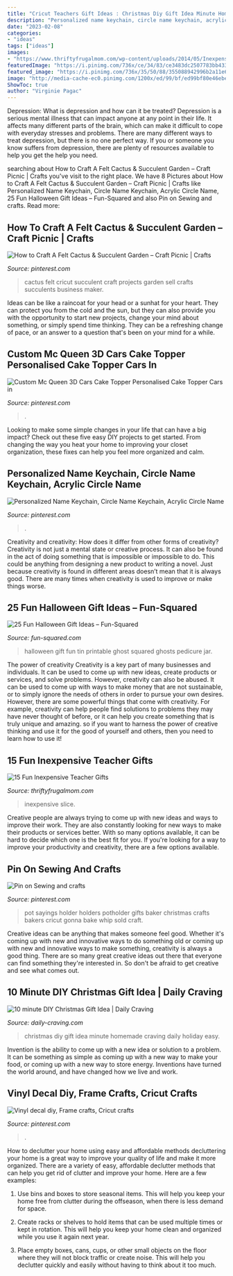 ```yaml
---
title: "Cricut Teachers Gift Ideas : Christmas Diy Gift Idea Minute Homemade Craving Daily Holiday Easy"
description: "Personalized name keychain, circle name keychain, acrylic circle name"
date: "2023-02-08"
categories:
- "ideas"
tags: ["ideas"]
images:
- "https://www.thriftyfrugalmom.com/wp-content/uploads/2014/05/Inexpensive-Teacher-Gift-Idea-Sharpie-680x1024.jpg"
featuredImage: "https://i.pinimg.com/736x/ce/34/83/ce3483dc2507783bb4339115e04a0ddd.jpg"
featured_image: "https://i.pinimg.com/736x/35/50/88/355088942996b2a11e681bf42200e708.jpg"
image: "http://media-cache-ec0.pinimg.com/1200x/ed/99/bf/ed99bf80e46ebe1f9b95a29a6cd68005.jpg"
ShowToc: true
author: "Virginie Pagac"
---
```



Depression: What is depression and how can it be treated?
Depression is a serious mental illness that can impact anyone at any point in their life. It affects many different parts of the brain, which can make it difficult to cope with everyday stresses and problems. There are many different ways to treat depression, but there is no one perfect way. If you or someone you know suffers from depression, there are plenty of resources available to help you get the help you need.

	

		
searching about How to Craft A Felt Cactus &amp; Succulent Garden – Craft Picnic | Crafts you've visit to the right place. We have 8 Pictures about How to Craft A Felt Cactus &amp; Succulent Garden – Craft Picnic | Crafts like Personalized Name Keychain, Circle Name Keychain, Acrylic Circle Name, 25 Fun Halloween Gift Ideas – Fun-Squared and also Pin on Sewing and crafts. Read more:
		
    
## How To Craft A Felt Cactus &amp; Succulent Garden – Craft Picnic | Crafts

<img loading=lazy src="https://i.pinimg.com/736x/35/50/88/355088942996b2a11e681bf42200e708.jpg" onerror="this.onerror=null;this.src='https://tse4.mm.bing.net/th?id=OIP.5EaZyxYRarWsQkiq9orwvgHaL3&amp;pid=15.1';" alt="How to Craft A Felt Cactus &amp; Succulent Garden – Craft Picnic | Crafts">

_Source: pinterest.com_

>cactus felt cricut succulent craft projects garden sell crafts succulents business maker. 

	

Ideas can be like a raincoat for your head or a sunhat for your heart. They can protect you from the cold and the sun, but they can also provide you with the opportunity to start new projects, change your mind about something, or simply spend time thinking. They can be a refreshing change of pace, or an answer to a question that's been on your mind for a while.

    
## Custom Mc Queen 3D Cars Cake Topper Personalised Cake Topper Cars In

<img loading=lazy src="https://i.pinimg.com/736x/ce/34/83/ce3483dc2507783bb4339115e04a0ddd.jpg" onerror="this.onerror=null;this.src='https://tse1.mm.bing.net/th?id=OIP.vnflwYTNDnDr1gYKiqpwpQHaJ3&amp;pid=15.1';" alt="Custom Mc Queen 3D Cars Cake Topper Personalised Cake Topper Cars in">

_Source: pinterest.com_

>. 

	

Looking to make some simple changes in your life that can have a big impact? Check out these five easy DIY projects to get started. From changing the way you heat your home to improving your closet organization, these fixes can help you feel more organized and calm.

    
## Personalized Name Keychain, Circle Name Keychain, Acrylic Circle Name

<img loading=lazy src="https://i.pinimg.com/736x/20/03/a5/2003a5d59de121fc8e4eb30bb9f49edf.jpg" onerror="this.onerror=null;this.src='https://tse1.mm.bing.net/th?id=OIP.bIlO4G4OCc_s38JRK6sTRAHaJ3&amp;pid=15.1';" alt="Personalized Name Keychain, Circle Name Keychain, Acrylic Circle Name">

_Source: pinterest.com_

>. 

	

Creativity and creativity: How does it differ from other forms of creativity?
Creativity is not just a mental state or creative process. It can also be found in the act of doing something that is impossible or impossible to do. This could be anything from designing a new product to writing a novel. Just because creativity is found in different areas doesn’t mean that it is always good. There are many times when creativity is used to improve or make things worse.

    
## 25 Fun Halloween Gift Ideas – Fun-Squared

<img loading=lazy src="http://fun-squared.com/wp-content/uploads/2016/09/Tin-Can-Ghost-with-Free-Printable-gingersnapcrafts-halloween.png" onerror="this.onerror=null;this.src='https://tse1.mm.bing.net/th?id=OIP.Ems_i3I3fA5Lr85oRAildwHaLH&amp;pid=15.1';" alt="25 Fun Halloween Gift Ideas – Fun-Squared">

_Source: fun-squared.com_

>halloween gift fun tin printable ghost squared ghosts pedicure jar. 

	

The power of creativity
Creativity is a key part of many businesses and individuals. It can be used to come up with new ideas, create products or services, and solve problems. However, creativity can also be abused. It can be used to come up with ways to make money that are not sustainable, or to simply ignore the needs of others in order to pursue your own desires. However, there are some powerful things that come with creativity. For example, creativity can help people find solutions to problems they may have never thought of before, or it can help you create something that is truly unique and amazing. so if you want to harness the power of creative thinking and use it for the good of yourself and others, then you need to learn how to use it!

    
## 15 Fun Inexpensive Teacher Gifts

<img loading=lazy src="https://www.thriftyfrugalmom.com/wp-content/uploads/2014/05/Inexpensive-Teacher-Gift-Idea-Sharpie-680x1024.jpg" onerror="this.onerror=null;this.src='https://tse4.mm.bing.net/th?id=OIP.RBGUUP4GibU3HfAu-vqu0wHaLJ&amp;pid=15.1';" alt="15 Fun Inexpensive Teacher Gifts">

_Source: thriftyfrugalmom.com_

>inexpensive slice. 

	

Creative people are always trying to come up with new ideas and ways to improve their work. They are also constantly looking for new ways to make their products or services better. With so many options available, it can be hard to decide which one is the best fit for you. If you're looking for a way to improve your productivity and creativity, there are a few options available.

    
## Pin On Sewing And Crafts

<img loading=lazy src="https://i.pinimg.com/736x/9a/f8/f6/9af8f6ea1e1f95a5b8dcf0beeee08b7a.jpg" onerror="this.onerror=null;this.src='https://tse4.mm.bing.net/th?id=OIP.ztkk_cff-U5rt1Xo5MVeXQHaJ4&amp;pid=15.1';" alt="Pin on Sewing and crafts">

_Source: pinterest.com_

>pot sayings holder holders potholder gifts baker christmas crafts bakers cricut gonna bake whip sold craft. 

	

Creative ideas can be anything that makes someone feel good. Whether it's coming up with new and innovative ways to do something old or coming up with new and innovative ways to make something, creativity is always a good thing. There are so many great creative ideas out there that everyone can find something they're interested in. So don't be afraid to get creative and see what comes out.

    
## 10 Minute DIY Christmas Gift Idea | Daily Craving

<img loading=lazy src="https://daily-craving.com/wp-content/uploads/2015/12/diy-christmas-gift-idea_3.jpg" onerror="this.onerror=null;this.src='https://tse2.mm.bing.net/th?id=OIP.EvyfWtd8U3SqW5M8RHnsxQHaLH&amp;pid=15.1';" alt="10 minute DIY Christmas Gift Idea | Daily Craving">

_Source: daily-craving.com_

>christmas diy gift idea minute homemade craving daily holiday easy. 

	

Invention is the ability to come up with a new idea or solution to a problem. It can be something as simple as coming up with a new way to make your food, or coming up with a new way to store energy. Inventions have turned the world around, and have changed how we live and work.

    
## Vinyl Decal Diy, Frame Crafts, Cricut Crafts

<img loading=lazy src="http://media-cache-ec0.pinimg.com/1200x/ed/99/bf/ed99bf80e46ebe1f9b95a29a6cd68005.jpg" onerror="this.onerror=null;this.src='https://tse2.mm.bing.net/th?id=OIP.rv0f7CgvViy-BRL8ET16AAHaJ4&amp;pid=15.1';" alt="Vinyl decal diy, Frame crafts, Cricut crafts">

_Source: pinterest.com_

>. 

	

How to declutter your home using easy and affordable methods
decluttering your home is a great way to improve your quality of life and make it more organized. There are a variety of easy, affordable declutter methods that can help you get rid of clutter and improve your home. Here are a few examples:
1. Use bins and boxes to store seasonal items. This will help you keep your home free from clutter during the offseason, when there is less demand for space.

2. Create racks or shelves to hold items that can be used multiple times or kept in rotation. This will help you keep your home clean and organized while you use it again next year.

3. Place empty boxes, cans, cups, or other small objects on the floor where they will not block traffic or create noise. This will help you declutter quickly and easily without having to think about it too much.


